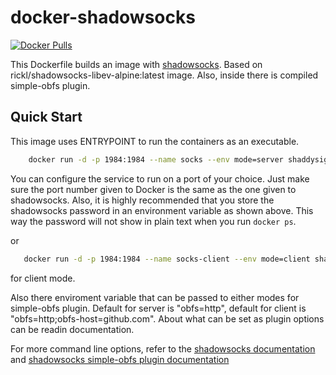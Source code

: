 docker-shadowsocks
==================

[![Docker Pulls](https://img.shields.io/docker/pulls/shaddysignal/docker-shadowsocks.svg)](https://hub.docker.com/r/shaddysignal/docker-shadowsocks/)

This Dockerfile builds an image with [shadowsocks](https://github.com/shadowsocks/shadowsocks). Based on rickl/shadowsocks-libev-alpine:latest image. Also, inside there is compiled simple-obfs plugin.

Quick Start
-----------

This image uses ENTRYPOINT to run the containers as an executable.
```bash
    docker run -d -p 1984:1984 --name socks --env mode=server shaddysignal/docker-shadowsocks -s 0.0.0.0 -p 1984 -k $SSPASSWORD -m chacha20-ietf-poly1305
```
You can configure the service to run on a port of your choice. Just make sure the port number given to Docker is the same as the one given to shadowsocks. Also, it is  highly recommended that you store the shadowsocks password in an environment variable as shown above. This way the password will not show in plain text when you run `docker ps`.

or
```bash
   docker run -d -p 1984:1984 --name socks-client --env mode=client shaddysignal/docker-shadowsocks -s server_ip -p server_port -l 1984 -k $SSPASSWORD -m chacha20-ietf-poly1305
```
for client mode.

Also there enviroment variable that can be passed to either modes for simple-obfs plugin. Default for server is "obfs=http", default for client is "obfs=http;obfs-host=github.com". About what can be set as plugin options can be readin documentation.

For more command line options, refer to the [shadowsocks documentation](https://github.com/shadowsocks/shadowsocks/tree/master) and [shadowsocks simple-obfs plugin documentation](https://github.com/shadowsocks/simple-obfs)
